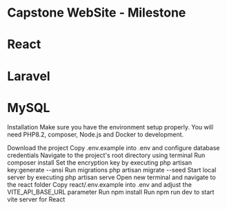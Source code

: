 # Capstone WebSite - Milestone
# React
# Laravel
# MySQL

Installation
Make sure you have the environment setup properly. You will need PHP8.2, composer, Node.js and Docker to development.

Download the project 
Copy .env.example into .env and configure database credentials
Navigate to the project's root directory using terminal
Run composer install
Set the encryption key by executing php artisan key:generate --ansi
Run migrations php artisan migrate --seed
Start local server by executing php artisan serve
Open new terminal and navigate to the react folder
Copy react/.env.example into .env and adjust the VITE_API_BASE_URL parameter
Run npm install
Run npm run dev to start vite server for React
